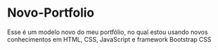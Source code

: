 # Novo-Portfolio
Esse é um modelo novo do meu portfólio, no qual estou usando novos conhecimentos em HTML, CSS, JavaScript e framework Bootstrap CSS
